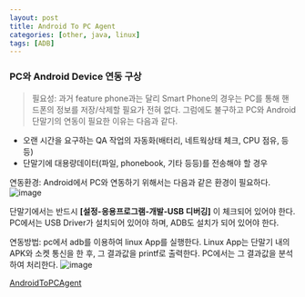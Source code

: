 ```yaml
---
layout: post
title: Android To PC Agent
categories: [other, java, linux]
tags: [ADB]
---
```


### PC와 Android Device 연동 구상 

> 필요성: 과거 feature phone과는 달리 Smart Phone의 경우는 PC를 통해 핸드폰의 정보를 저장/삭제할 필요가 전혀 없다. 그럼에도 불구하고 PC와 Android 단말기의 연동이 필요한 이유는 다음과 같다.

- 오랜 시간을 요구하는 QA 작업의 자동화(배터리, 네트웍상태 체크, CPU 점유, 등등)
- 단말기에 대용량데이터(파일, phonebook, 기타 등등)를 전송해야 할 경우
  

연동환경:  Android에서 PC와 연동하기 위해서는 다음과 같은 환경이 필요하다.
![image](http://postfiles3.naver.net/20120215_18/adsloader_1329304117916Fdxhf_JPEG/1.JPG?type=w2) 

단말기에서는 반드시 **[설정-응용프로그램-개발-USB 디버깅]** 이 체크되어 있어야 한다.
PC에서는 USB Driver가 설치되어 있어야 하며, ADB도 설치가 되어 있어야 한다.

연동방법:  pc에서 adb를 이용하여 linux App를 실행한다. Linux App는 단말기 내의 APK와 소켓 통신을 한 후, 그 결과값을 printf로 출력한다. PC에서는 그 결과값을 분석하여 처리한다.
![image](http://postfiles14.naver.net/20120215_189/adsloader_13293041171767kEkS_JPEG/2.JPG?type=w2) 

[AndroidToPCAgent](https://github.com/VintageAppMaker/AndroidToPCAgent)
